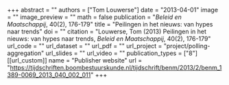 +++
abstract = ""
authors = ["Tom Louwerse"]
date = "2013-04-01"
image = ""
image_preview = ""
math = false
publication = "*Beleid en Maatschappij*, 40(2), 176-179"
title = "Peilingen in het nieuws: van hypes naar trends"
doi = ""
citation = "Louwerse, Tom (2013) Peilingen in het nieuws: van hypes naar trends, *Beleid en Maatschappij*, 40(2), 176-179"
url_code = ""
url_dataset = ""
url_pdf = ""
url_project = "project/polling-aggregation"
url_slides = ""
url_video = ""
publication_types = ["8"]
[[url_custom]]
  name = "Publisher website"
  url = "https://tijdschriften.boombestuurskunde.nl/tijdschrift/benm/2013/2/benm_1389-0069_2013_040_002_011"
+++
